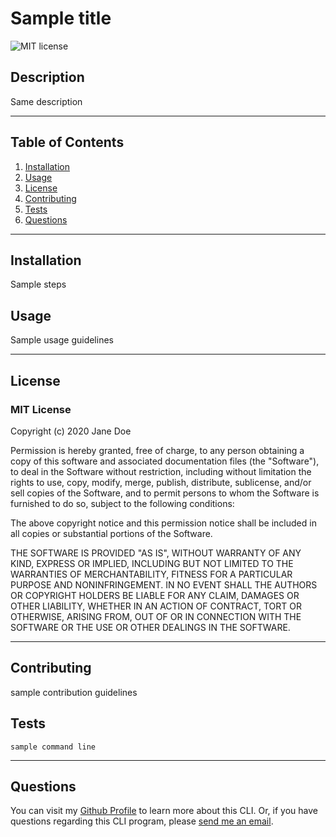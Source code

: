 
# Sample title
![MIT license](https://img.shields.io/badge/License-MIT-blue.svg) 

## Description 
Same description

---

## Table of Contents
1. [Installation](#Installation)
2. [Usage](#Usage)
3. [License](#license)
4. [Contributing](#Contributing)
5. [Tests](#Tests)
6. [Questions](#Questions)
---

## Installation
Sample steps

## Usage
Sample usage guidelines

---

## License
### MIT License
Copyright (c) 2020 Jane Doe

Permission is hereby granted, free of charge, to any person obtaining a copy
of this software and associated documentation files (the "Software"), to deal
in the Software without restriction, including without limitation the rights
to use, copy, modify, merge, publish, distribute, sublicense, and/or sell
copies of the Software, and to permit persons to whom the Software is
furnished to do so, subject to the following conditions:

The above copyright notice and this permission notice shall be included in all
copies or substantial portions of the Software.

THE SOFTWARE IS PROVIDED "AS IS", WITHOUT WARRANTY OF ANY KIND, EXPRESS OR
IMPLIED, INCLUDING BUT NOT LIMITED TO THE WARRANTIES OF MERCHANTABILITY,
FITNESS FOR A PARTICULAR PURPOSE AND NONINFRINGEMENT. IN NO EVENT SHALL THE
AUTHORS OR COPYRIGHT HOLDERS BE LIABLE FOR ANY CLAIM, DAMAGES OR OTHER
LIABILITY, WHETHER IN AN ACTION OF CONTRACT, TORT OR OTHERWISE, ARISING FROM,
OUT OF OR IN CONNECTION WITH THE SOFTWARE OR THE USE OR OTHER DEALINGS IN THE
SOFTWARE. 

---
## Contributing
sample contribution guidelines

## Tests
~~~JS
sample command line
~~~
---

## Questions

You can visit my [Github Profile](https://www.github.com/JaneDoe_username) to learn more about this CLI.
Or, if you have questions regarding this CLI program, please [send me an email](mailto:JaneDoe_example@email.com). 
